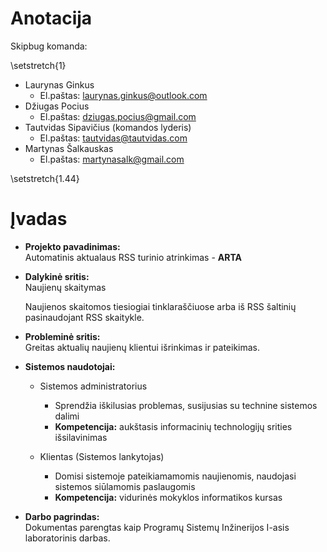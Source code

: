# Anotacija

Skipbug komanda:

\setstretch{1}

- Laurynas Ginkus
    * El.paštas: laurynas.ginkus@outlook.com
- Džiugas Pocius
    * El.paštas: dziugas.pocius@gmail.com
- Tautvidas Sipavičius (komandos lyderis)
    * El.paštas: tautvidas@tautvidas.com
- Martynas Šalkauskas
    * El.paštas: martynasalk@gmail.com

\setstretch{1.44}

# Įvadas

* **Projekto pavadinimas:**  
    Automatinis aktualaus RSS turinio atrinkimas - **ARTA**

* **Dalykinė sritis:**  
    Naujienų skaitymas

    Naujienos skaitomos tiesiogiai tinklaraščiuose arba iš RSS šaltinių
    pasinaudojant RSS skaitykle. 

* **Probleminė sritis:**  
    Greitas aktualių naujienų klientui išrinkimas ir pateikimas.

* **Sistemos naudotojai:**  
    - Sistemos administratorius

        + Sprendžia iškilusias problemas, susijusias su technine sistemos dalimi
        + **Kompetencija:** aukštasis informacinių technologijų srities išsilavinimas

    - Klientas (Sistemos lankytojas)

        + Domisi sistemoje pateikiamamomis naujienomis, naudojasi sistemos siūlamomis paslaugomis
        + **Kompetencija:** vidurinės mokyklos informatikos kursas

* **Darbo pagrindas:**  
    Dokumentas parengtas kaip Programų Sistemų Inžinerijos I-asis laboratorinis
    darbas.
